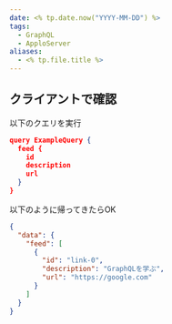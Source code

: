 ```yaml
---
date: <% tp.date.now("YYYY-MM-DD") %>
tags:
  - GraphQL
  - ApploServer
aliases:
  - <% tp.file.title %>
---
```


## クライアントで確認

以下のクエリを実行

```json
query ExampleQuery {
  feed {
    id
    description
    url
  }
}
```

以下のように帰ってきたらOK

```json
{
  "data": {
    "feed": [
      {
        "id": "link-0",
        "description": "GraphQLを学ぶ",
        "url": "https://google.com"
      }
    ]
  }
}
```